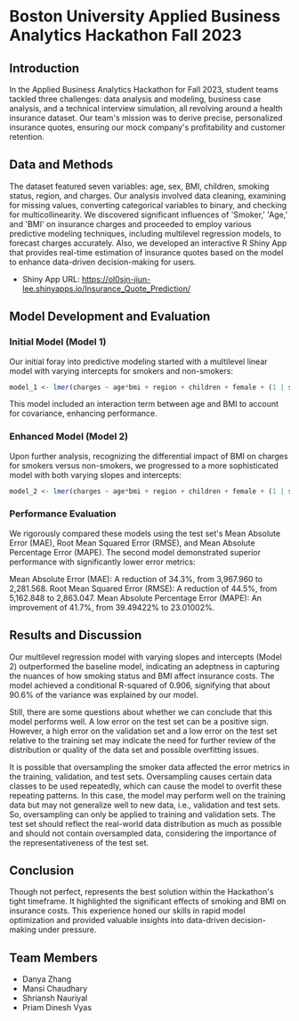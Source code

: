 

# Boston University Applied Business Analytics Hackathon Fall 2023

## Introduction
In the Applied Business Analytics Hackathon for Fall 2023, student teams tackled three challenges: data analysis and modeling, business case analysis, and a technical interview simulation, all revolving around a health insurance dataset. Our team's mission was to derive precise, personalized insurance quotes, ensuring our mock company's profitability and customer retention.

## Data and Methods
The dataset featured seven variables: age, sex, BMI, children, smoking status, region, and charges. Our analysis involved data cleaning, examining for missing values, converting categorical variables to binary, and checking for multicollinearity. We discovered significant influences of 'Smoker,' 'Age,' and 'BMI' on insurance charges and proceeded to employ various predictive modeling techniques, including multilevel regression models, to forecast charges accurately.
Also, we developed an interactive R Shiny App that provides real-time estimation of insurance quotes based on the model to enhance data-driven decision-making for users.

- Shiny App URL:
https://ol0sjn-jiun-lee.shinyapps.io/Insurance_Quote_Prediction/

## Model Development and Evaluation

### Initial Model (Model 1)
Our initial foray into predictive modeling started with a multilevel linear model with varying intercepts for smokers and non-smokers:
```r
model_1 <- lmer(charges ~ age*bmi + region + children + female + (1 | smoker), data = train.data)
```
This model included an interaction term between age and BMI to account for covariance, enhancing performance.

### Enhanced Model (Model 2)
Upon further analysis, recognizing the differential impact of BMI on charges for smokers versus non-smokers, we progressed to a more sophisticated model with both varying slopes and intercepts:
```r
model_2 <- lmer(charges ~ age*bmi + region + children + female + (1 | smoker) + (0 + bmi | smoker), data = train.data)
```
### Performance Evaluation
We rigorously compared these models using the test set's Mean Absolute Error (MAE), Root Mean Squared Error (RMSE), and Mean Absolute Percentage Error (MAPE). The second model demonstrated superior performance with significantly lower error metrics:

Mean Absolute Error (MAE): A reduction of 34.3%, from 3,967.960 to 2,281.568.
Root Mean Squared Error (RMSE): A reduction of 44.5%, from 5,162.848 to 2,863.047.
Mean Absolute Percentage Error (MAPE): An improvement of 41.7%, from 39.49422% to 23.01002%.

## Results and Discussion
Our multilevel regression model with varying slopes and intercepts (Model 2) outperformed the baseline model, indicating an adeptness in capturing the nuances of how smoking status and BMI affect insurance costs. The model achieved a conditional R-squared of 0.906, signifying that about 90.6% of the variance was explained by our model.

Still, there are some questions about whether we can conclude that this model performs well. A low error on the test set can be a positive sign. However, a high error on the validation set and a low error on the test set relative to the training set may indicate the need for further review of the distribution or quality of the data set and possible overfitting issues.

It is possible that oversampling the smoker data affected the error metrics in the training, validation, and test sets. Oversampling causes certain data classes to be used repeatedly, which can cause the model to overfit these repeating patterns. In this case, the model may perform well on the training data but may not generalize well to new data, i.e., validation and test sets. So, oversampling can only be applied to training and validation sets. The test set should reflect the real-world data distribution as much as possible and should not contain oversampled data, considering the importance of the representativeness of the test set.

## Conclusion
Though not perfect, represents the best solution within the Hackathon's tight timeframe. It highlighted the significant effects of smoking and BMI on insurance costs. This experience honed our skills in rapid model optimization and provided valuable insights into data-driven decision-making under pressure.

## Team Members
- Danya Zhang
- Mansi Chaudhary
- Shriansh Nauriyal
- Priam Dinesh Vyas

